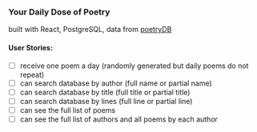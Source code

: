 ### Your Daily Dose of Poetry
built with React, PostgreSQL, data from [poetryDB](https://github.com/thundercomb/poetrydb/blob/master/README.md)

#### User Stories: 
- [ ] receive one poem a day (randomly generated but daily poems do not repeat)
- [ ] can search database by author (full name or partial name)
- [ ] can search database by title (full title or partial title)
- [ ] can search database by lines (full line or partial line)
- [ ] can see the full list of poems
- [ ] can see the full list of authors and all poems by each author
